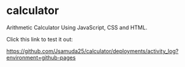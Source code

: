 # calculator
Arithmetic Calculator Using JavaScript, CSS and HTML.

Click this link to test it out:

https://github.com/Jsamuda25/calculator/deployments/activity_log?environment=github-pages
